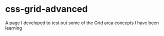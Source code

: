 # css-grid-advanced
A page I developed to test out some of the Grid area concepts I have been learning
